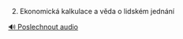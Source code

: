 
2. Ekonomická kalkulace a věda o lidském jednání

[🔊 Poslechnout audio](/data/7-paragraphs/audio/chapter_47/para_001-2-Ekonomick-kalkulace-a-vda-o-lidskm-jednn.mp3)
